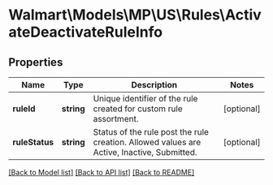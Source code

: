 # Walmart\Models\MP\US\Rules\ActivateDeactivateRuleInfo

## Properties

Name | Type | Description | Notes
------------ | ------------- | ------------- | -------------
**ruleId** | **string** | Unique identifier of the rule created for custom rule assortment. | [optional]
**ruleStatus** | **string** | Status of the rule post the rule creation. Allowed values are Active, Inactive, Submitted. | [optional]


[[Back to Model list]](./) [[Back to API list]](../../../../../README.md#supported-apis) [[Back to README]](../../../../../README.md)
